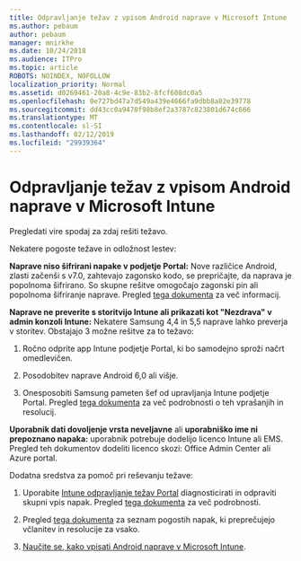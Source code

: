 ```yaml
---
title: Odpravljanje težav z vpisom Android naprave v Microsoft Intune
ms.author: pebaum
author: pebaum
manager: mnirkhe
ms.date: 10/24/2018
ms.audience: ITPro
ms.topic: article
ROBOTS: NOINDEX, NOFOLLOW
localization_priority: Normal
ms.assetid: d0269461-20a8-4c9e-83b2-8fcf608dc0a5
ms.openlocfilehash: 0e727bd47a7d549a439e4666fa9dbb8a02e39778
ms.sourcegitcommit: dd43cc0a9470f98b8ef2a3787c823801d674c666
ms.translationtype: MT
ms.contentlocale: sl-SI
ms.lasthandoff: 02/12/2019
ms.locfileid: "29939364"
---
```

# <a name="troubleshoot-issues-with-enrolling-android-devices-in-microsoft-intune"></a>Odpravljanje težav z vpisom Android naprave v Microsoft Intune

Pregledati vire spodaj za zdaj rešiti težavo.
  
Nekatere pogoste težave in odložnost lestev:
  
 **Naprave niso šifrirani napake v podjetje Portal:** Nove različice Android, zlasti začenši s v7.0, zahtevajo zagonsko kodo, se prepričajte, da naprava je popolnoma šifrirano. So skupne rešitve omogočajo zagonski pin ali popolnoma šifriranje naprave. Pregled [tega dokumenta](https://docs.microsoft.com/intune-user-help/your-device-appears-encrypted-but-cp-says-otherwise-android) za več informacij. 
  
 **Naprave ne preverite s storitvijo Intune ali prikazati kot "Nezdrava" v admin konzoli Intune:** Nekatere Samsung 4,4 in 5,5 naprave lahko preverja v storitev. Obstajajo 3 možne rešitve za to težavo: 
  
1. Ročno odprite app Intune podjetje Portal, ki bo samodejno sproži načrt omedlevičen.
    
2. Posodobitev naprave Android 6,0 ali višje.
    
3. Onesposobiti Samsung pameten šef od upravljanja Intune podjetje Portal. Pregled [tega dokumenta](https://docs.microsoft.com/intune-classic/troubleshoot/troubleshoot-device-enrollment-in-intune#devices-fail-to-check-in-with-the-intune-service-and-display-as-unhealthy-in-the-intune-admin-console) za več podrobnosti o teh vprašanjih in resolucij. 
    
 **Uporabnik dati dovoljenje vrsta neveljavne** ali **uporabniško ime ni prepoznano napaka:** uporabnik potrebuje dodelijo licenco Intune ali EMS. Pregled teh dokumentov dodeliti licenco skozi: Office Admin Center ali Azure portal. 
  
Dodatna sredstva za pomoč pri reševanju težave:
  
1. Uporabite [Intune odpravljanje težav Portal](https://devicemanagement.microsoft.com/#blade/Microsoft_Intune_DeviceSettings/TroubleshootBlade) diagnosticirati in odpraviti skupni vpis napak. Pregled [tega dokumenta](https://docs.microsoft.com/intune/help-desk-operators) za več podrobnosti. 
    
2. Pregled [tega dokumenta](https://docs.microsoft.com/intune-classic/Troubleshoot/troubleshoot-device-enrollment-in-intune) za seznam pogostih napak, ki preprečujejo včlanitev in resolucije za vsako. 
    
3. [Naučite se, kako vpisati Android naprave v Microsoft Intune](https://docs.microsoft.com/intune/android-enroll).
    

